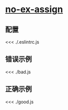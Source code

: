 # [no-ex-assign](https://eslint.org/docs/rules/no-ex-assign)

## 配置

<<< ./.eslintrc.js

## 错误示例

<<< ./bad.js

## 正确示例

<<< ./good.js
